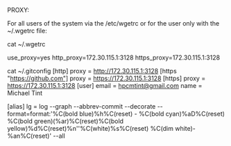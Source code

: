 PROXY:

For all users of the system via the /etc/wgetrc or for the user only with the ~/.wgetrc file:

cat ~/.wgetrc

use_proxy=yes
http_proxy=172.30.115.1:3128
https_proxy=172.30.115.1:3128

cat ~/.gitconfig 
[http]
        proxy = http://172.30.115.1:3128
[https "https://github.com"]
        proxy = https://172.30.115.1:3128
[https]
        proxy = https://172.30.115.1:3128
[user]
        email = hpcmtint@gmail.com
        name = Michael Tint

[alias]
    lg = log --graph --abbrev-commit --decorate --format=format:'%C(bold blue)%h%C(reset) - %C(bold cyan)%aD%C(reset) %C(bold green)(%ar)%C(reset)%C(bold yellow)%d%C(reset)%n''%C(white)%s%C(reset) %C(dim white)- %an%C(reset)' --all


